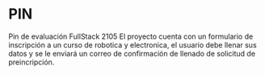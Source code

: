 # PIN
Pin de evaluación FullStack 2105
El proyecto cuenta con un formulario de inscripción a un curso de robotica y electronica, el  usuario debe llenar sus datos y se le enviará un correo de confirmación de llenado de solicitud de preincripción.
